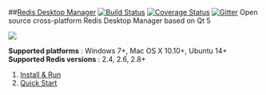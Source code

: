 ##[Redis Desktop Manager](http://redisdesktop.com "Redis Desktop Manager Offical Site") [![Build Status](https://travis-ci.org/uglide/RedisDesktopManager.png?branch=0.8.0)](https://travis-ci.org/uglide/RedisDesktopManager) [![Coverage Status](https://coveralls.io/repos/uglide/RedisDesktopManager/badge.png?branch=0.8.0)](https://coveralls.io/r/uglide/RedisDesktopManager?branch=0.8.0) [![Gitter](https://badges.gitter.im/Join%20Chat.svg)](https://gitter.im/uglide/RedisDesktopManager?utm_source=badge&utm_medium=badge&utm_campaign=pr-badge&utm_content=badge)
Open source cross-platform Redis Desktop Manager based on Qt 5

![](http://redisdesktop.com/img/features/all.png)

**Supported platforms** : Windows 7+, Mac OS X 10.10+, Ubuntu 14+
**Supported Redis versions** : 2.4, 2.6, 2.8+

1. [Install & Run](https://github.com/uglide/RedisDesktopManager/wiki/Install-and-Run)
2. [Quick Start](https://github.com/uglide/RedisDesktopManager/wiki/Quick-Start)
